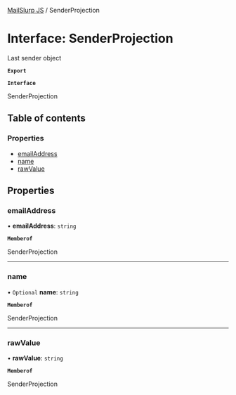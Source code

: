 [MailSlurp JS](../README.md) / SenderProjection

# Interface: SenderProjection

Last sender object

**`Export`**

**`Interface`**

SenderProjection

## Table of contents

### Properties

- [emailAddress](SenderProjection.md#emailaddress)
- [name](SenderProjection.md#name)
- [rawValue](SenderProjection.md#rawvalue)

## Properties

### emailAddress

• **emailAddress**: `string`

**`Memberof`**

SenderProjection

___

### name

• `Optional` **name**: `string`

**`Memberof`**

SenderProjection

___

### rawValue

• **rawValue**: `string`

**`Memberof`**

SenderProjection
